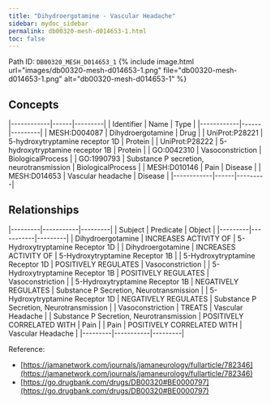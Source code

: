 ```yaml
---
title: "Dihydroergotamine - Vascular Headache"
sidebar: mydoc_sidebar
permalink: db00320-mesh-d014653-1.html
toc: false 
---
```



Path ID: `DB00320_MESH_D014653_1`
{% include image.html url="images/db00320-mesh-d014653-1.png" file="db00320-mesh-d014653-1.png" alt="db00320-mesh-d014653-1" %}

## Concepts

|------------|------|---------|
| Identifier | Name | Type    |
|------------|------|---------|
| MESH:D004087 | Dihydroergotamine | Drug |
| UniProt:P28221 | 5-hydroxytryptamine receptor 1D | Protein |
| UniProt:P28222 | 5-hydroxytryptamine receptor 1B | Protein |
| GO:0042310 | Vasoconstriction | BiologicalProcess |
| GO:1990793 | Substance P secretion, neurotransmission | BiologicalProcess |
| MESH:D010146 | Pain | Disease |
| MESH:D014653 | Vascular headache | Disease |
|------------|------|---------|

## Relationships

|---------|-----------|---------|
| Subject | Predicate | Object  |
|---------|-----------|---------|
| Dihydroergotamine | INCREASES ACTIVITY OF | 5-Hydroxytryptamine Receptor 1D |
| Dihydroergotamine | INCREASES ACTIVITY OF | 5-Hydroxytryptamine Receptor 1B |
| 5-Hydroxytryptamine Receptor 1D | POSITIVELY REGULATES | Vasoconstriction |
| 5-Hydroxytryptamine Receptor 1B | POSITIVELY REGULATES | Vasoconstriction |
| 5-Hydroxytryptamine Receptor 1B | NEGATIVELY REGULATES | Substance P Secretion, Neurotransmission |
| 5-Hydroxytryptamine Receptor 1D | NEGATIVELY REGULATES | Substance P Secretion, Neurotransmission |
| Vasoconstriction | TREATS | Vascular Headache |
| Substance P Secretion, Neurotransmission | POSITIVELY CORRELATED WITH | Pain |
| Pain | POSITIVELY CORRELATED WITH | Vascular Headache |
|---------|-----------|---------|

Reference: 
  - [https://jamanetwork.com/journals/jamaneurology/fullarticle/782346](https://jamanetwork.com/journals/jamaneurology/fullarticle/782346)
  - [https://go.drugbank.com/drugs/DB00320#BE0000797](https://go.drugbank.com/drugs/DB00320#BE0000797)
